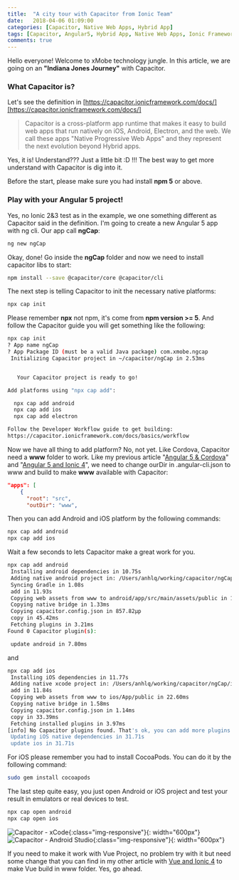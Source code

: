 ```yaml
---
title:  "A city tour with Capacitor from Ionic Team"
date:   2018-04-06 01:09:00
categories: [Capacitor, Native Web Apps, Hybrid App]
tags: [Capacitor, Angular5, Hybrid App, Native Web Apps, Ionic Framework]
comments: true
---
```


Hello everyone! Welcome to xMobe technology jungle. In this article, we are going on an **"Indiana Jones Journey"** with Capacitor.

### What Capacitor is?
Let's see the definition in [https://capacitor.ionicframework.com/docs/][https://capacitor.ionicframework.com/docs/]

>Capacitor is a cross-platform app runtime that makes it easy to build web apps that run natively on iOS, Android, Electron, and the web. We call these apps "Native Progressive Web Apps" and they represent the next evolution beyond Hybrid apps.

Yes, it is! Understand??? Just a little bit :D !!! The best way to get more understand with Capacitor is dig into it.

Before the start, please make sure you had install **npm 5** or above.

### Play with your Angular 5 project!
Yes, no Ionic 2&3 test as in the example, we one something different as Capacitor said in the definition. I'm going to create a new Angular 5 app with ng cli. Our app call **ngCap**:

```bash
ng new ngCap
```

Okay, done! Go inside the **ngCap** folder and now we need to install capacitor libs to start:

```bash
npm install --save @capacitor/core @capacitor/cli
```

The next step is telling Capacitor to init the necessary native platforms:

```bash
npx cap init
```

Please remember **npx** not npm, it's come from **npm version >= 5**. And follow the Capacitor guide you will get something like the following:

```bash
npx cap init
? App name ngCap
? App Package ID (must be a valid Java package) com.xmobe.ngcap
 Initializing Capacitor project in ~/capacitor/ngCap in 2.53ms


   Your Capacitor project is ready to go!  

Add platforms using "npx cap add":

  npx cap add android
  npx cap add ios
  npx cap add electron

Follow the Developer Workflow guide to get building:
https://capacitor.ionicframework.com/docs/basics/workflow
```

Now we have all thing to add platform? No, not yet. Like Cordova, Capacitor need a **www** folder to work. Like my previous article "[Angular 5 & Cordova][Angular 5 & Cordova]" and "[Angular 5 and Ionic 4][Angular 5 and Ionic 4]", we need to change ourDir in .angular-cli.json to www and build to make **www** available with Capacitor:

```json
"apps": [
    {
      "root": "src",
      "outDir": "www",
```

Then you can add Android and iOS platform by the following commands:

```bash
npx cap add android
npx cap add ios
```

Wait a few seconds to lets Capacitor make a great work for you.

```bash
npx cap add android
 Installing android dependencies in 10.75s
 Adding native android project in: /Users/anhlq/working/capacitor/ngCap/android in 97.10ms
 Syncing Gradle in 1.08s
 add in 11.93s
 Copying web assets from www to android/app/src/main/assets/public in 18.17ms
 Copying native bridge in 1.33ms
 Copying capacitor.config.json in 857.82μp
 copy in 45.42ms
 Fetching plugins in 3.21ms
Found 0 Capacitor plugin(s):

 update android in 7.80ms
```

and

```bash
npx cap add ios
 Installing iOS dependencies in 11.77s
 Adding native xcode project in: /Users/anhlq/working/capacitor/ngCap/ios in 71.25ms
 add in 11.84s
 Copying web assets from www to ios/App/public in 22.60ms
 Copying native bridge in 1.58ms
 Copying capacitor.config.json in 1.14ms
 copy in 33.39ms
 Fetching installed plugins in 3.97ms
[info] No Capacitor plugins found. That's ok, you can add more plugins later by npm installing them.
 Updating iOS native dependencies in 31.71s
 update ios in 31.71s
```

For iOS please remember you had to install CocoaPods. You can do it by the following command:

```bash
sudo gem install cocoapods
```

The last step quite easy, you just open Android or iOS project and test your result in emulators or real devices to test.

```bash
npx cap open android
npx cap open ios
```

![Capacitor - xCode](https://www.xmobe.com/wp-content/uploads/2018/04/Screen-Shot-2018-04-05-at-3.51.09-PM-1024x669.png){:class="img-responsive"}{: width="600px"}
![Capacitor - Android Studio](https://www.xmobe.com/wp-content/uploads/2018/04/Screen-Shot-2018-04-05-at-3.50.43-PM-1024x725.png){:class="img-responsive"}{: width="600px"}

If you need to make it work with Vue Project, no problem try with it but need some change that you can find in my other article with [Vue and Ionic 4][Vue and Ionic 4] to make Vue build in www folder. Yes, go ahead.

[Angular 5 & Cordova]: https://www.xmobe.com/angular/hybrid-app-from-angular-5-and-cordova/
[Angular 5 and Ionic 4]: https://www.xmobe.com/ionic/experiencing-ionic4-angular5-project-rc/
[Vue and Ionic 4]: https://www.xmobe.com/vue/vue-ionic-4-cordova-hybrid-lover/
[CocoaPods]: https://cocoapods.org/
[https://capacitor.ionicframework.com/docs/]: https://capacitor.ionicframework.com/docs/